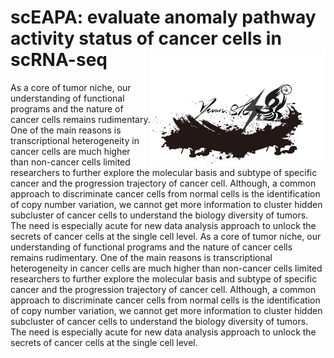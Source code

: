 # scEAPA: evaluate anomaly pathway activity status of cancer cells in scRNA-seq <img src="logo.jpeg" width="280px" align="right" />
As a core of tumor niche, our understanding of functional programs and the nature of cancer cells remains rudimentary. One of the main reasons is transcriptional heterogeneity in cancer cells are much higher than non-cancer cells limited researchers to further explore the molecular basis and subtype of specific cancer and the progression trajectory of cancer cell. Although, a common approach to discriminate cancer cells from normal cells is the identification of copy number variation, we cannot get more information to cluster hidden subcluster of cancer cells to understand the biology diversity of tumors.  The need is especially acute for new data analysis approach to unlock the secrets of cancer cells at the single cell level. As a core of tumor niche, our understanding of functional programs and the nature of cancer cells remains rudimentary. One of the main reasons is transcriptional heterogeneity in cancer cells are much higher than non-cancer cells limited researchers to further explore the molecular basis and subtype of specific cancer and the progression trajectory of cancer cell. Although, a common approach to discriminate cancer cells from normal cells is the identification of copy number variation, we cannot get more information to cluster hidden subcluster of cancer cells to understand the biology diversity of tumors.  The need is especially acute for new data analysis approach to unlock the secrets of cancer cells at the single cell level.

